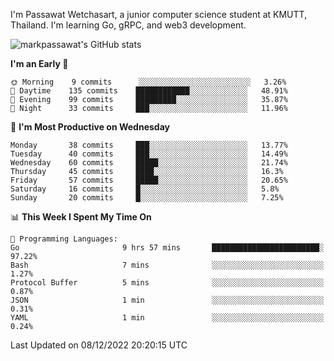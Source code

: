 
I'm Passawat Wetchasart, a junior computer science student at KMUTT, Thailand. I'm learning Go, gRPC, and web3 development.


![markpassawat's GitHub stats](https://github-readme-stats.vercel.app/api?username=markpassawat&show_icons=true&theme=radical)

<!--START_SECTION:waka-->
**I'm an Early 🐤** 

```text
🌞 Morning    9 commits      ░░░░░░░░░░░░░░░░░░░░░░░░░   3.26% 
🌆 Daytime    135 commits    ████████████░░░░░░░░░░░░░   48.91% 
🌃 Evening    99 commits     █████████░░░░░░░░░░░░░░░░   35.87% 
🌙 Night      33 commits     ███░░░░░░░░░░░░░░░░░░░░░░   11.96%

```
📅 **I'm Most Productive on Wednesday** 

```text
Monday       38 commits     ███░░░░░░░░░░░░░░░░░░░░░░   13.77% 
Tuesday      40 commits     ███░░░░░░░░░░░░░░░░░░░░░░   14.49% 
Wednesday    60 commits     █████░░░░░░░░░░░░░░░░░░░░   21.74% 
Thursday     45 commits     ████░░░░░░░░░░░░░░░░░░░░░   16.3% 
Friday       57 commits     █████░░░░░░░░░░░░░░░░░░░░   20.65% 
Saturday     16 commits     █░░░░░░░░░░░░░░░░░░░░░░░░   5.8% 
Sunday       20 commits     █░░░░░░░░░░░░░░░░░░░░░░░░   7.25%

```


📊 **This Week I Spent My Time On** 

```text
💬 Programming Languages: 
Go                       9 hrs 57 mins       ████████████████████████░   97.22% 
Bash                     7 mins              ░░░░░░░░░░░░░░░░░░░░░░░░░   1.27% 
Protocol Buffer          5 mins              ░░░░░░░░░░░░░░░░░░░░░░░░░   0.87% 
JSON                     1 min               ░░░░░░░░░░░░░░░░░░░░░░░░░   0.31% 
YAML                     1 min               ░░░░░░░░░░░░░░░░░░░░░░░░░   0.24%

```


 Last Updated on 08/12/2022 20:20:15 UTC
<!--END_SECTION:waka-->

<!--
**markpassawat/markpassawat** is a ✨ _special_ ✨ repository because its `README.md` (this file) appears on your GitHub profile.

Here are some ideas to get you started:

- 🔭 I’m currently working on ...
- 🌱 I’m currently learning ...
- 👯 I’m looking to collaborate on ...
- 🤔 I’m looking for help with ...
- 💬 Ask me about ...
- 📫 How to reach me: ...
- 😄 Pronouns: He/Him
- ⚡ Fun fact: ...
-->
